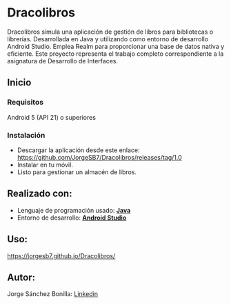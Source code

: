 # Dracolibros
Dracolibros simula una aplicación de gestión de libros para bibliotecas o librerías. Desarrollada en Java y utilizando como entorno de desarrollo Android Studio. Emplea Realm para proporcionar una base de datos nativa y eficiente. Este proyecto representa el trabajo completo correspondiente a la asignatura de Desarrollo de Interfaces.

## Inicio 

### Requisitos 
Android 5 (API 21) o superiores

### Instalación 
 - Descargar la aplicación desde este enlace: https://github.com/JorgeSB7/Dracolibros/releases/tag/1.0
 - Instalar en tu móvil.
 - Listo para gestionar un almacén de libros.
 
## Realizado con:
 - Lenguaje de programación usado: **[Java](https://www.java.com/es/)**
 - Entorno de desarrollo: **[Android Studio](https://developer.android.com/studio)**

## Uso:
https://jorgesb7.github.io/Dracolibros/

## Autor:
Jorge Sánchez Bonilla: [Linkedin](https://www.linkedin.com/in/jorge-s%C3%A1nchez-bonilla-83694b207/)
